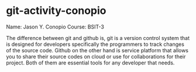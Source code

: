# git-activity-conopio

Name: Jason Y. Conopio
Course: BSIT-3

The difference between git and github is, git is a version control system that is designed for developers specifically the programmers to track changes of the source code. Github on the other hand is service platform that allows you to share their source codes on cloud or use for collaborations for their project. Both of them are essential tools for any developer that needs.
